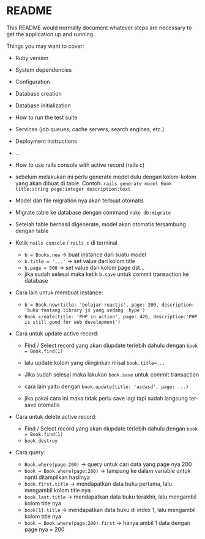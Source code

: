# README

This README would normally document whatever steps are necessary to get the
application up and running.

Things you may want to cover:

* Ruby version

* System dependencies

* Configuration

* Database creation

* Database initialization

* How to run the test suite

* Services (job queues, cache servers, search engines, etc.)

* Deployment instructions

* ...

* How to use rails console with active record (rails c)

- sebelum melakukan ini perlu generate model dulu dengan kolom-kolom yang akan dibuat di table. Contoh: `rails generate model Book title:string page:integer description:text`

- Model dan file migration nya akan terbuat otomatis

- Migrate table ke database dengan command `rake db:migrate`

- Setelah table berhasil digenerate, model akan otomatis tersambung dengan table

- Ketik `rails console` / `rails c` di terminal

    - `b = Books.new` -> buat instance dari suatu model
    - `b.title = '...'` -> set value dari kolom title
    - `b.page = 500` -> set value dari kolom page
    dst...
    - jika sudah selesai maka ketik `b.save` untuk commit transaction ke database

- Cara lain untuk membuat instance:
    - `b = Book.new(title: 'belajar reactjs', page: 200, description: 'buku tentang library js yang sedang  hype')`
    - `Book.create(title: 'PHP in action', page: 420, description:'PHP is still good for web development')`

- Cara untuk update active record:
    - Find / Select record yang akan diupdate terlebih dahulu dengan `book = Book.find(1)`
    - lalu update kolom yang diinginkan misal `book.title=...`
    - Jika sudah selesai maka lakukan `book.save` untuk commit transaction

    - cara lain yaitu dengan `book.update(title: 'asdasd', page: ...)`
    - jika pakai cara ini maka tidak perlu save lagi tapi sudah langsung ter-save otomatis

- Cara untuk delete active record:
    - Find / Select record yang akan diupdate terlebih dahulu dengan `book = Book.find(1)`
    - `book.destroy`

- Cara query:
    - `Book.where(page:200)` -> query untuk cari data yang page nya 200
    - `book = Book.where(page:200)` -> tampung ke dalam variable untuk nanti ditampilkan hasilnya
    - `book.first.title` -> mendapatkan data buku pertama, lalu mengambil kolom title nya
    - `book.last.title` -> mendapatkan data buku terakhir, lalu mengambil kolom title nya
    - `book[1].title` -> mendapatkan data buku di index 1, lalu mengambil kolom title nya
    - `book = Book.where(page:200).first` -> hanya ambil 1 data dengan page nya = 200